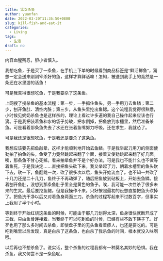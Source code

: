 ```yaml
---
title: 猛女杀鱼
author: yuanfan
date: 2022-03-20T11:36:50+0800
slug: kill-fish-and-eat-it
categories:
  - Living
tags:
  - 生活
draft: no
---
```


<font face="微软雅黑">内容血腥残忍，胆小者慎入。

<!--more-->

我想吃鱼，于是买了一条鱼，在手机上下单的时候看到商品标签是“鲜活鲫鱼”，猜想一定会送来刚刚宰杀好的鱼，这样才算鲜活嘛！怎知，被送到我手上的竟然是一条还在水里游的活鱼！

可是我真得很想吃鱼，于是我要杀了这条鱼。

上网搜了搜杀鱼的基本流程：第一步，一手抓住鱼头，另一手用刀去鱼鳞；第二步，刨开鱼肚、清空内脏；第三步，从鱼头里挖出鱼鳃。这个流程我觉得很熟悉，小时候见奶奶杀鱼也是这样杀的，理论上看过许多遍的我自己操作起来应该也行滴。于是我把装着鱼和水的袋子剪破，把水倒掉，把鱼放到水槽里，然后准备杀鱼。可是看着那条鱼失去了水还在张着鱼嘴努力呼吸，还在求生，我就怂了。

可是我还是很想吃鱼，于是我还是要杀了这条鱼。

我想应该要先把鱼敲晕，这样才能顺利地开始去鱼鳞。于是我举起刀用刀的侧面使劲拍了拍鱼的头，鱼受了力竟然跳起来翻了个面，接着又使劲跳起来翻了好几面。唉，那条鱼不甘心死掉。看来拍晕鱼并不是个好办法，可是我也不能什么也不做等着鱼死，于是我决定……直接把鱼头砍下来。我又举起了刀，朝着水槽里的鱼头砍下去，砍一下，鱼翻跳一次，砍了很多次以后，鱼头开始流血了。也不知一共砍了十几刀还是二十几刀，鱼终于不再动弹了，随后把鱼放到砧板上，开始去鱼鳞。接着刨开鱼肚，没想到那条鱼肚子里全是黄色的鱼子。唉，我可能一次性杀了很多未来的生灵。最后要挖鱼鳃，但是我操作不来，只好按照最初的设想直接把鱼头砍掉了。把鱼洗干净以后又对着鱼身两面三刀。杀鱼的过程写起来不过数百字，但事实上我用了半个小时。

等到终于开始红烧这条鱼的时候，可能由于那几刀划得太深，鱼身很快就断开成了三截，只由鱼骨连接着。当我终于可以吃到鱼的时候，已经有些不敢下筷子了。好歹也用了那么多时间去杀鱼，即使盘子里的无头鱼看着瘆人，也还是要吃的。可是吃到嘴里以后发现，真是白杀了这条鱼，也白杀了我杀鱼的时间，根本就没入味啊喂。

以后再也不想杀鱼了。说实话，整个杀鱼的过程我都有一种莫名其妙的恐惧。我在杀鱼，我又何尝不是一条鱼呢。